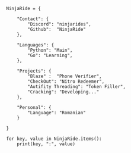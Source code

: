     NinjaRide = {
    
        "Contact": {
            "Discord": "ninjarides",
            "Github":  "NinjaRide"
        },
    
        "Languages": {
            "Python": "Main",
            "Go": "Learning",
        },
    
        "Projects": {
            "Blaze" :  "Phone Verifier",
            "CheckOut": "Nitro Redeemer",
            "Autifity Threading": "Token Filler",
            "Cracking": "Developing..."
        },
    
        "Personal": {
            "Language": "Romanian"
        }
    
    }
    
    for key, value in NinjaRide.items():
        print(key, ":", value)
